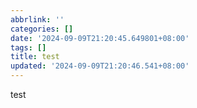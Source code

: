 ```yaml
---
abbrlink: ''
categories: []
date: '2024-09-09T21:20:45.649801+08:00'
tags: []
title: test
updated: '2024-09-09T21:20:46.541+08:00'
---
```

test
